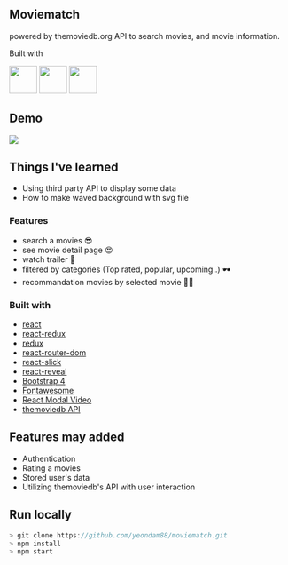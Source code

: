 ## Moviematch
powered by themoviedb.org API to search movies, and movie information.

Built with <p>
  <img src="https://res.cloudinary.com/yeondam88/image/upload/v1537633710/react-original.svg" width="50" />
  <img src="https://res.cloudinary.com/yeondam88/image/upload/v1537633860/css3-original.svg" width="50"/>
  <img src="https://res.cloudinary.com/yeondam88/image/upload/v1537633872/bootstrap-plain.svg" width="50" />
</p>

## Demo
<img src="images/optimized.gif" />

## Things I've learned
* Using third party API to display some data
* How to make waved background with svg file

### Features 
* search a movies 😎
* see movie detail page 😍
* watch trailer 🎥
* filtered by categories (Top rated, popular, upcoming..) 🕶
* recommandation movies by selected movie 👨‍💻

### Built with
* [react](https://github.com/facebook/react)
* [react-redux](https://github.com/reduxjs/react-redux)
* [redux](https://github.com/reduxjs/redux)
* [react-router-dom](https://github.com/ReactTraining/react-router/tree/master/packages/react-router-dom)
* [react-slick](https://github.com/akiran/react-slick)
* [react-reveal](https://github.com/rnosov/react-reveal)
* [Bootstrap 4](https://github.com/twbs/bootstrap)
* [Fontawesome](https://github.com/FortAwesome/Font-Awesome)
* [React Modal Video](https://github.com/appleple/react-modal-video)
* [themoviedb API](https://developers.themoviedb.org/3)

## Features may added
* Authentication
* Rating a movies
* Stored user's data
* Utilizing themoviedb's API with user interaction

## Run locally
```js
> git clone https://github.com/yeondam88/moviematch.git
> npm install
> npm start
```
